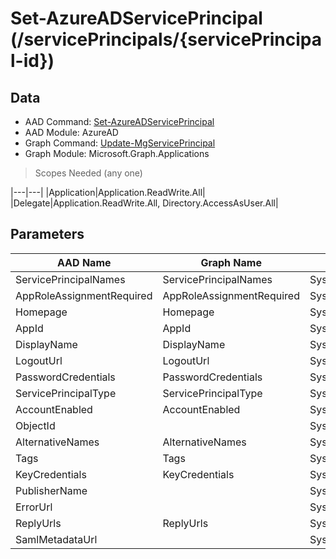 # Set-AzureADServicePrincipal (/servicePrincipals/{servicePrincipal-id})

## Data

+ AAD Command: [Set-AzureADServicePrincipal](https://docs.microsoft.com/en-us/powershell/module/AzureAD/Set-AzureADServicePrincipal)
+ AAD Module: AzureAD
+ Graph Command: [Update-MgServicePrincipal](https://docs.microsoft.com/en-us/powershell/module/Microsoft.Graph.Applications/Update-MgServicePrincipal)
+ Graph Module: Microsoft.Graph.Applications

> Scopes Needed (any one)

|---|---|
|Application|Application.ReadWrite.All|
|Delegate|Application.ReadWrite.All, Directory.AccessAsUser.All|

## Parameters

|AAD Name|Graph Name|AAD Type|Graph Type|Infos|
|---|---|---|---|---|
|ServicePrincipalNames|ServicePrincipalNames|System.Collections.Generic.List/System.String|System.String[]||
|AppRoleAssignmentRequired|AppRoleAssignmentRequired|System.Nullable/System.Boolean|System.Management.Automation.SwitchParameter||
|Homepage|Homepage|System.String|System.String||
|AppId|AppId|System.String|System.String||
|DisplayName|DisplayName|System.String|System.String||
|LogoutUrl|LogoutUrl|System.String|System.String||
|PasswordCredentials|PasswordCredentials|System.Collections.Generic.List/Microsoft.Open.AzureAD.Model.PasswordCredential|Microsoft.Graph.PowerShell.Models.IMicrosoftGraphPasswordCredential[]||
|ServicePrincipalType|ServicePrincipalType|System.String|System.String||
|AccountEnabled|AccountEnabled|System.String|System.Management.Automation.SwitchParameter||
|ObjectId||System.String|||
|AlternativeNames|AlternativeNames|System.Collections.Generic.List/System.String|System.String[]||
|Tags|Tags|System.Collections.Generic.List/System.String|System.String[]||
|KeyCredentials|KeyCredentials|System.Collections.Generic.List/Microsoft.Open.AzureAD.Model.KeyCredential|Microsoft.Graph.PowerShell.Models.IMicrosoftGraphKeyCredential[]||
|PublisherName||System.String|||
|ErrorUrl||System.String|||
|ReplyUrls|ReplyUrls|System.Collections.Generic.List/System.String|System.String[]||
|SamlMetadataUrl||System.String|||


